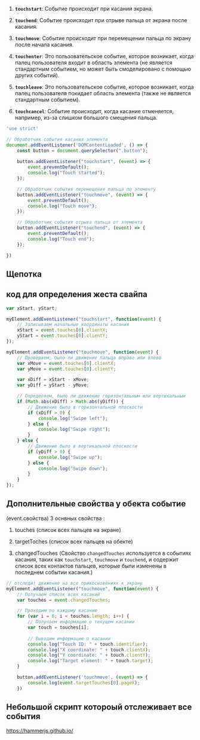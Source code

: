 1. **`touchstart`**: Событие происходит при касании экрана.
    
2. **`touchend`**: Событие происходит при отрыве пальца от экрана после касания.
    
3. **`touchmove`**: Событие происходит при перемещении пальца по экрану после начала касания.
    
4. **`touchenter`**: Это пользовательское событие, которое возникает, когда палец пользователя входит в область элемента (не является стандартным событием, но может быть смоделировано с помощью других событий).
    
5. **`touchleave`**: Это пользовательское событие, которое возникает, когда палец пользователя покидает область элемента (также не является стандартным событием).
    
6. **`touchcancel`**: Событие происходит, когда касание отменяется, например, из-за слишком большого смещения пальца.
    
```js
'use strict'

// Обработчик события касания элемента
document.addEventListener('DOMContentLoaded', () => {
    const button = document.querySelector(".button");
    
    button.addEventListener("touchstart", (event) => {
        event.preventDefault();
        console.log("Touch started");
    });

    // Обработчик события перемещения пальца по элементу
    button.addEventListener("touchmove", (event) => {
        event.preventDefault();
        console.log("Touch move");
    });

    // Обработчик события отрыва пальца от элемента
    button.addEventListener("touchend", (event) => {
        event.preventDefault();
        console.log("Touch end");
    });

})

```    

## Щепотка 

## код для определения жеста свайпа
```js
var xStart, yStart;

myElement.addEventListener("touchstart", function(event) {
    // Записываем начальные координаты касания
    xStart = event.touches[0].clientX;
    yStart = event.touches[0].clientY;
});

myElement.addEventListener("touchmove", function(event) {
    // Проверяем, было ли движение пальца вправо или влево
    var xMove = event.touches[0].clientX;
    var yMove = event.touches[0].clientY;

    var xDiff = xStart - xMove;
    var yDiff = yStart - yMove;

    // Определяем, было ли движение горизонтальным или вертикальным
    if (Math.abs(xDiff) > Math.abs(yDiff)) {
        // Движение было в горизонтальной плоскости
        if (xDiff > 0) {
            console.log("Swipe left");
        } else {
            console.log("Swipe right");
        }   
    } else {
        // Движение было в вертикальной плоскости
        if (yDiff > 0) {
            console.log("Swipe up");
        } else {
            console.log("Swipe down");
        }   
    } 
});

```


## Дополнительные свойства у обекта событие 
(event.свойства)
3 оснвных свойства :
1.  touches                (список всех пальцев на экране)
2.  targetToches       (список всех пальцев на обекте) 

1.  changedTouches  (Свойство `changedTouches` используется в событиях касания, таких как `touchstart`, `touchmove` и `touchend`, и содержит список всех контактов пальцев, которые были изменены в последнем событии касания.)
```js 
// отследит движение на все прикосновениях к экрану
myElement.addEventListener("touchmove", function(event) {
    // Получаем список всех касаний
    var touches = event.changedTouches;

    // Проходим по каждому касанию
    for (var i = 0; i < touches.length; i++) {
        // Получаем информацию о текущем касании
        var touch = touches[i];
        
        // Выводим информацию о касании
        console.log("Touch ID: " + touch.identifier);
        console.log("X coordinate: " + touch.clientX);
        console.log("Y coordinate: " + touch.clientY);
        console.log("Target element: " + touch.target);
    }
```

```js
    button.addEventListener('touchmove', (event) => {
        console.log(event.targetTouches[0].pageX);
    })
```

## Небольшой скрипт котороый отслеживает все события 
https://hammerjs.github.io/